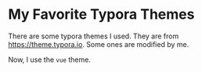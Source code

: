 # My Favorite Typora Themes

There are some typora themes I used. They are from https://theme.typora.io. Some ones are modified by me.

Now, I use the `vue` theme.
